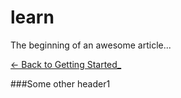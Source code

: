 # learn

The beginning of an awesome article...



[<- Back to Getting Started_](../docs/?path=docs/getting-started.md)

###Some other header1
